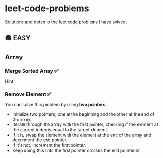 # leet-code-problems
Solutions and notes to the leet code problems I have solved.

## 🟢 EASY

## Array

### Merge Sorted Array ✅
Hint:

### Remove Element ✅
You can solve this problem by using <strong>two pointers </strong>. 
- Initialize two pointers, one at the beginning and the other at the end of the array.
- Iterate through the array with the first pointer, checking if the element at the current index is equal to the target element.
- If it is, swap the element with the element at the end of the array and decrement the end pointer.
- If it's not, increment the first pointer.
- Keep doing this until the first pointer crosses the end pointer.int

